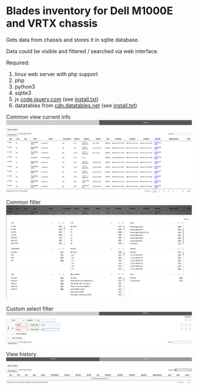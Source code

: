 # Blades inventory for Dell M1000E and VRTX chassis

Gets data from chassis and stores it in sqlite database.

Data could be visible and filtered / searched via web interface.

Required:
1. linux web server with php support  
2. php
3. python3
4. sqlite3
5. js [code.jquery.com](https://code.jquery.com) (see [install.txt](install.txt))   
6. datatables from [cdn.datatables.net](https://cdn.datatables.net) (see [install.txt](install.txt))

Common view current info  
![Common view current info](Img01.png "Common view current info]")

Common filter  
![Common filter](Img02.png "Common filter]")

Custom select filter  
![Custom select filter](Img03.png "Custom select filter]")

View history  
![View history](Img04.png "View history]")
